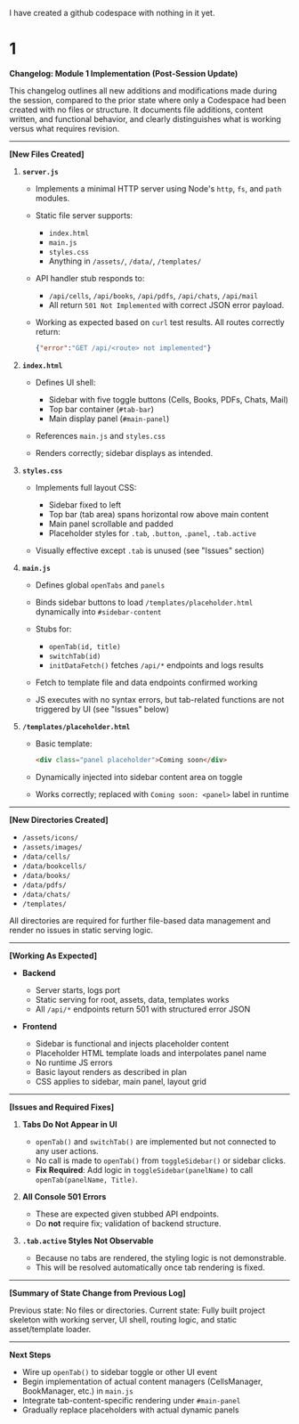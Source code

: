 I have created a github codespace with nothing in it yet.


# 1
**Changelog: Module 1 Implementation (Post-Session Update)**

This changelog outlines all new additions and modifications made during the session, compared to the prior state where only a Codespace had been created with no files or structure. It documents file additions, content written, and functional behavior, and clearly distinguishes what is working versus what requires revision.

---

**\[New Files Created]**

1. **`server.js`**

   * Implements a minimal HTTP server using Node's `http`, `fs`, and `path` modules.
   * Static file server supports:

     * `index.html`
     * `main.js`
     * `styles.css`
     * Anything in `/assets/`, `/data/`, `/templates/`
   * API handler stub responds to:

     * `/api/cells`, `/api/books`, `/api/pdfs`, `/api/chats`, `/api/mail`
     * All return `501 Not Implemented` with correct JSON error payload.
   * Working as expected based on `curl` test results. All routes correctly return:

     ```json
     {"error":"GET /api/<route> not implemented"}
     ```

2. **`index.html`**

   * Defines UI shell:

     * Sidebar with five toggle buttons (Cells, Books, PDFs, Chats, Mail)
     * Top bar container (`#tab-bar`)
     * Main display panel (`#main-panel`)
   * References `main.js` and `styles.css`
   * Renders correctly; sidebar displays as intended.

3. **`styles.css`**

   * Implements full layout CSS:

     * Sidebar fixed to left
     * Top bar (tab area) spans horizontal row above main content
     * Main panel scrollable and padded
     * Placeholder styles for `.tab`, `.button`, `.panel`, `.tab.active`
   * Visually effective except `.tab` is unused (see "Issues" section)

4. **`main.js`**

   * Defines global `openTabs` and `panels`
   * Binds sidebar buttons to load `/templates/placeholder.html` dynamically into `#sidebar-content`
   * Stubs for:

     * `openTab(id, title)`
     * `switchTab(id)`
     * `initDataFetch()` fetches `/api/*` endpoints and logs results
   * Fetch to template file and data endpoints confirmed working
   * JS executes with no syntax errors, but tab-related functions are not triggered by UI (see "Issues" below)

5. **`/templates/placeholder.html`**

   * Basic template:

     ```html
     <div class="panel placeholder">Coming soon</div>
     ```
   * Dynamically injected into sidebar content area on toggle
   * Works correctly; replaced with `Coming soon: <panel>` label in runtime

---

**\[New Directories Created]**

* `/assets/icons/`
* `/assets/images/`
* `/data/cells/`
* `/data/bookcells/`
* `/data/books/`
* `/data/pdfs/`
* `/data/chats/`
* `/templates/`

All directories are required for further file-based data management and render no issues in static serving logic.

---

**\[Working As Expected]**

* **Backend**

  * Server starts, logs port
  * Static serving for root, assets, data, templates works
  * All `/api/*` endpoints return 501 with structured error JSON

* **Frontend**

  * Sidebar is functional and injects placeholder content
  * Placeholder HTML template loads and interpolates panel name
  * No runtime JS errors
  * Basic layout renders as described in plan
  * CSS applies to sidebar, main panel, layout grid

---

**\[Issues and Required Fixes]**

1. **Tabs Do Not Appear in UI**

   * `openTab()` and `switchTab()` are implemented but not connected to any user actions.
   * No call is made to `openTab()` from `toggleSidebar()` or sidebar clicks.
   * **Fix Required**: Add logic in `toggleSidebar(panelName)` to call `openTab(panelName, Title)`.

2. **All Console 501 Errors**

   * These are expected given stubbed API endpoints.
   * Do **not** require fix; validation of backend structure.

3. **`.tab.active` Styles Not Observable**

   * Because no tabs are rendered, the styling logic is not demonstrable.
   * This will be resolved automatically once tab rendering is fixed.

---

**\[Summary of State Change from Previous Log]**

Previous state: No files or directories.
Current state: Fully built project skeleton with working server, UI shell, routing logic, and static asset/template loader.

---

**Next Steps**

* Wire up `openTab()` to sidebar toggle or other UI event
* Begin implementation of actual content managers (CellsManager, BookManager, etc.) in `main.js`
* Integrate tab-content-specific rendering under `#main-panel`
* Gradually replace placeholders with actual dynamic panels